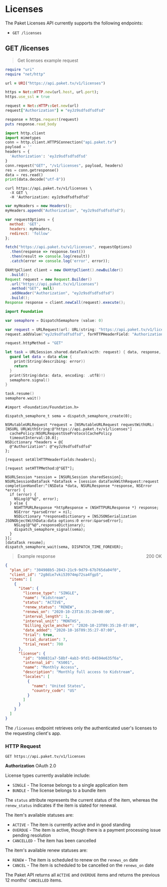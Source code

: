 # Licenses

The Paket Licenses API currently supports the following endpoints:  

- `GET /licenses`

## GET /licenses

> Get licenses example request 

```ruby
require "uri"
require "net/http"

url = URI("https://api.paket.tv/v1/licenses")

https = Net::HTTP.new(url.host, url.port);
https.use_ssl = true

request = Net::HTTP::Get.new(url)
request["Authorization"] = "eyJz9sdfsdfsdfsd"

response = https.request(request)
puts response.read_body
```

```python
import http.client
import mimetypes
conn = http.client.HTTPSConnection("api.paket.tv")
payload = ''
headers = {
  'Authorization': 'eyJz9sdfsdfsdfsd'
}
conn.request("GET", "/v1/licenses", payload, headers)
res = conn.getresponse()
data = res.read()
print(data.decode("utf-8"))
```

```shell
curl https://api.paket.tv/v1/licenses \
  -X GET \
  -H 'Authorization: eyJz9sdfsdfsdfsd'
```

```javascript
var myHeaders = new Headers();
myHeaders.append("Authorization", "eyJz9sdfsdfsdfsd");

var requestOptions = {
  method: 'GET',
  headers: myHeaders,
  redirect: 'follow'
};

fetch("https://api.paket.tv/v1/licenses", requestOptions)
  .then(response => response.text())
  .then(result => console.log(result))
  .catch(error => console.log('error', error));
```

```java
OkHttpClient client = new OkHttpClient().newBuilder()
  .build();
Request request = new Request.Builder()
  .url("https://api.paket.tv/v1/licenses")
  .method("GET", null)
  .addHeader("Authorization", "eyJz9sdfsdfsdfsd")
  .build();
Response response = client.newCall(request).execute();
```

```swift
import Foundation

var semaphore = DispatchSemaphore (value: 0)

var request = URLRequest(url: URL(string: "https://api.paket.tv/v1/licenses")!,timeoutInterval: Double.infinity)
request.addValue("eyJz9sdfsdfsdfsd", forHTTPHeaderField: "Authorization")

request.httpMethod = "GET"

let task = URLSession.shared.dataTask(with: request) { data, response, error in 
  guard let data = data else {
    print(String(describing: error))
    return
  }
  print(String(data: data, encoding: .utf8)!)
  semaphore.signal()
}

task.resume()
semaphore.wait()
```

```objective_c
#import <Foundation/Foundation.h>

dispatch_semaphore_t sema = dispatch_semaphore_create(0);

NSMutableURLRequest *request = [NSMutableURLRequest requestWithURL:[NSURL URLWithString:@"https://api.paket.tv/v1/licenses"]
  cachePolicy:NSURLRequestUseProtocolCachePolicy
  timeoutInterval:10.0];
NSDictionary *headers = @{
  @"Authorization": @"eyJz9sdfsdfsdfsd"
};

[request setAllHTTPHeaderFields:headers];

[request setHTTPMethod:@"GET"];

NSURLSession *session = [NSURLSession sharedSession];
NSURLSessionDataTask *dataTask = [session dataTaskWithRequest:request
completionHandler:^(NSData *data, NSURLResponse *response, NSError *error) {
  if (error) {
    NSLog(@"%@", error);
  } else {
    NSHTTPURLResponse *httpResponse = (NSHTTPURLResponse *) response;
    NSError *parseError = nil;
    NSDictionary *responseDictionary = [NSJSONSerialization JSONObjectWithData:data options:0 error:&parseError];
    NSLog(@"%@",responseDictionary);
    dispatch_semaphore_signal(sema);
  }
}];
[dataTask resume];
dispatch_semaphore_wait(sema, DISPATCH_TIME_FOREVER);
```

> Example response <span style="float:right">200 OK</span>

```json
{
  "plan_id": "304908b5-2843-21c9-9d79-67b765da04f0",
  "client_id": "2g8die7vki53974mp72sa4fgp5",
  "items": [
    {
      "item": {
        "license_type": "SINGLE",
        "name": "Kidstream",
        "status": "ACTIVE",
        "renew_status": "RENEW",
        "renews_on": "2020-10-23T16:35:28+00:00",
        "interval_length": 1,
        "interval_unit": "MONTHS",
        "billing_cycle_anchor": "2020-10-23T09:35:28-07:00",
        "date_added": "2020-10-16T09:35:27-07:00",
        "trial": true,
        "trial_duration": 7,
        "trial_reset": 700
      },
      "license": {
        "id": "b90831a7-58bf-4ab3-9fd1-04594e635f6a",
        "internal_id": "KS001",
        "name": "Monthly Access",
        "description": "Monthly full access to Kidstream",
        "locales": [
          {
            "name": "United States",
            "country_code": "US"
          }
        ]
      }
    }
  ]
}
```

The `/licenses` endpoint retrieves only the authenticated user's licenses to the requesting client's app.

### HTTP Request

`GET https://api.paket.tv/v1/licenses`

**Authorization** OAuth 2.0

License types currently available include:

- `SINGLE` - The license belongs to a single application item
- `BUNDLE` - The license belongs to a bundle item

The `status` attribute represents the current status of the item, whereas the `renew_status` indicates if the item is slated for renewal.

The item's available statuses are:

- `ACTIVE` - The item is currently active and in good standing
- `OVERDUE` - The item is active, though there is a payment processing issue pending resolution
- `CANCELLED` - The item has been cancelled

The item's available renew statuses are:

- `RENEW` - The item is scheduled to renew on the `renews_on` date
- `CANCEL` - The item is scheduled to be cancelled on the `renews_on` date

The Paket API returns all `ACTIVE` and `OVERDUE` items and returns the previous 12 months' `CANCELLED` items.